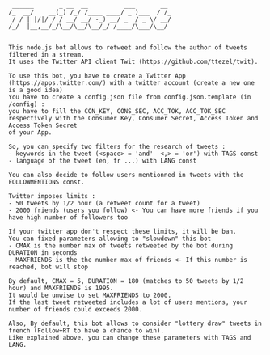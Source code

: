  	 ______       _ __  __          ___       __ 
 	/_  __/    __(_) /_/ /____ ____/ _ )___  / /_
 	 / / | |/|/ / / __/ __/ -_) __/ _  / _ \/ __/
 	/_/  |__,__/_/\__/\__/\__/_/ /____/\___/\__/ 

		
	This node.js bot allows to retweet and follow the author of tweets filtered in a stream.
	It uses the Twitter API client Twit (https://github.com/ttezel/twit).
	
	To use this bot, you have to create a Twitter App (https://apps.twitter.com/) with a twitter account (create a new one is a good idea)
	You have to create a config.json file from config.json.template (in /config) :
	you have to fill the CON_KEY, CONS_SEC, ACC_TOK, ACC_TOK_SEC respectively with the Consumer Key, Consumer Secret, Access Token and Access Token Secret
	of your App.

	So, you can specify two filters for the research of tweets : 
	- keywords in the tweet (<space> = 'and'  <,> = 'or') with TAGS const  
	- language of the tweet (en, fr ...) with LANG const

	You can also decide to follow users mentionned in tweets with the FOLLOWMENTIONS const.

	Twitter imposes limits :
	- 50 tweets by 1/2 hour (a retweet count for a tweet)
	- 2000 friends (users you follow) <- You can have more friends if you have high number of followers too

	If your twitter app don't respect these limits, it will be ban.
	You can fixed parameters allowing to "slowdown" this bot
	- CMAX is the number max of tweets retweeted by the bot during DURATION in seconds
	- MAXFRIENDS is the the number max of friends <- If this number is reached, bot will stop

	By default, CMAX = 5, DURATION = 180 (matches to 50 tweets by 1/2 hour) and MAXFRIENDS is 1995.
 	It would be unwise to set MAXFRIENDS to 2000. 
	If the last tweet retweeted includes a lot of users mentions, your number of friends could exceeds 2000.

	Also, By default, this bot allows to consider "lottery draw" tweets in french (Follow+RT to have a chance to win).
	Like explained above, you can change these parameters with TAGS and LANG.

